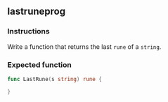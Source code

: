 ## lastruneprog

### Instructions

Write a function that returns the last `rune` of a `string`.

### Expected function

```go
func LastRune(s string) rune {

}
```
